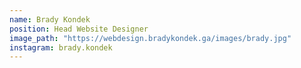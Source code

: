 ```yaml
---
name: Brady Kondek
position: Head Website Designer
image_path: "https://webdesign.bradykondek.ga/images/brady.jpg"
instagram: brady.kondek
---
```

